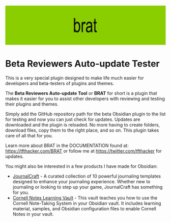 ![](media/brat.jpg)

# Beta Reviewers Auto-update Tester

This is a very special plugin designed to make life much easier for developers and beta-testers of plugins and themes.

The **Beta Reviewers Auto-update Tool** or **BRAT** for short is a plugin that makes it easier for you to assist other developers with reviewing and testing their plugins and themes.

Simply add the GitHub repository path for the beta Obsidian plugin to the list for testing and now you can just check for updates. Updates are downloaded and the plugin is reloaded. No more having to create folders, download files, copy them to the right place, and so on. This plugin takes care of all that for you.

Learn more about BRAT in the DOCUMENTATION found at: https://tfthacker.com/BRAT or follow me at https://twitter.com/tfthacker for updates.

You might also be interested in a few products I have made for Obsidian:

- [JournalCraft](https://tfthacker.com/jco) - A curated collection of 10 powerful journaling templates designed to enhance your journaling experience. Whether new to journaling or looking to step up your game, JournalCraft has something for you.
- [Cornell Notes Learning Vault](https://tfthacker.com/cornell-notes) - This vault teaches you how to use the Cornell Note-Taking System in your Obsidian vault. It includes learning material, samples, and Obsidian configuration files to enable Cornell Notes in your vault.
